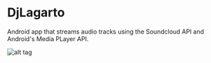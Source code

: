# DjLagarto

Android app that streams audio tracks using the Soundcloud API and Android's Media PLayer API.

![alt tag](http://imgur.com/a/4iMze.png)

